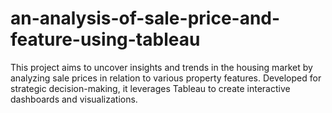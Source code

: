 # an-analysis-of-sale-price-and-feature-using-tableau
This project aims to uncover insights and trends in the housing market by analyzing sale prices in relation to various property features. Developed for strategic decision-making, it leverages Tableau to create interactive dashboards and visualizations.
